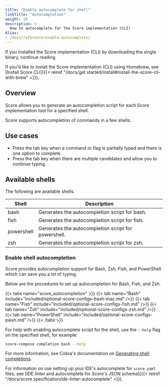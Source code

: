 ```yaml
---
title: "Enable autocomplete for shell"
linkTitle: "Autocompletion"
weight: 10
description: >
  How to autocomplete for the Score implementation (CLI)
Alias: 
- /docs/reference/enable-autocomplete/
---
```


<!-- By default, Homebrew install the autocompletion script. -->

If you installed the Score implementation (CLI) by downloading the single binary, continue reading.

If you'd like to install the Score implementation (CLI) using Homebrew, see [Install Score CLI]({{< relref "/docs/get started/install#install-the-score-cli-with-brew" >}}).

## Overview

Score allows you to generate an autocompletion script for each Score implementation tool for a specified shell.

Score supports autocompletion of commands in a few shells.

## Use cases

- Press the tab key when a command or flag is partially typed and there is one option to complete.
- Press the tab key when there are multiple candidates and allow you to continue typing.

## Available shells

The following are available shells.

| Shell      | Description                                         |
| ---------- | --------------------------------------------------- |
| bash       | Generates the autocompletion script for bash.       |
| fish       | Generates the autocompletion script for fish.       |
| powershell | Generates the autocompletion script for powershell. |
| zsh        | Generates the autocompletion script for zsh.        |

### Enable shell autocompletion

Score provides autocompletion support for Bash, Zsh, Fish, and PowerShell which can save you a lot of typing.

Below are the procedures to set up autocompletion for Bash, Fish, and Zsh.

{{< tabs name="score_autocompletion" >}}
{{< tab name="Bash" include="included/optional-score-configs-bash-mac.md" />}}
{{< tab name="Fish" include="included/optional-score-configs-fish.md" />}}
{{< tab name="Zsh" include="included/optional-score-configs-zsh.md" />}}
{{< tab name="PowerShell" include="included/optional-score-configs-pwsh.md" />}}
{{< /tabs >}}

For help with enabling autocomplete script for the shell, use the `--help` flag on the specified shell, for example:

```bash
score-compose completion bash --help
```

For more information, see Cobra's documentation on [Generating shell completions](https://github.com/spf13/cobra/blob/main/site/content/completions/_index.md).

For information on use setting up your IDE's autocomplete for `score.yaml` files, see [IDE linter and autocomplete for Score's JSON schema]({{< relref "/docs/score specification/ide-linter-autocomplete" >}}).
